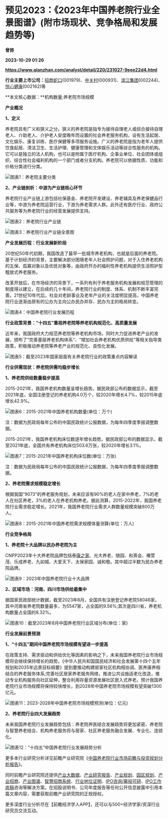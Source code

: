 # 预见2023：《2023年中国养老院行业全景图谱》(附市场现状、竞争格局和发展趋势等)
**曾铧**

**2023-10-29 01:26**

**https://www.qianzhan.com/analyst/detail/220/231027-9eee22d4.html**

**行业主要上市公司：**[招商蛇口](https://stock.qianzhan.com/hs/zhengquan_001979.SZ.html)(001979)、[中关村](https://stock.qianzhan.com/hs/zhengquan_000931.SZ.html)(000931)、[滨江集团](https://stock.qianzhan.com/hs/zhengquan_002244.SZ.html)(002244)、[悦心健康](https://stock.qianzhan.com/hs/zhengquan_002162.SZ.html)(002162)等

**本文核心数据：**机构数量;养老院市场规模

**产业概况**

**1、定义**

养老院具有广义和狭义之分。狭义的养老院是指专为接待自理老人或综合接待自理老人、介助老人、介护老人安度晚年而设置的社会养老服务机构，设有生活起居、文化娱乐、康复训练、医疗保健等多项服务设施。广义的养老院是指为老年人提供饮食起居、清洁卫生、生活护理、健康管理和文体娱乐活动等综合性服务的机构。它可以是独立的法人机构，也可以是附属于医疗机构、企事业单位、社会团体或组织、综合性社会福利机构的一个部门或者分支机构。养老院可以依据性质、功能和价格分类进行分类。

![图表1：养老院主要分类](https://img3.qianzhan.com/news/202310/27/20231027-d3d0ba6875c361eb.png)

**2、产业链剖析：中游为产业链核心环节**

养老院行业产业链上游包括社保基金、养老院开发建设、养老辅具及养老保健品行业等，中游为养老院运营行业，下游为养老需求人群。此外还有医疗行业、政府公共服务等为养老院行业的经营发展提供支持。

![图表2：养老院行业产业链](https://img3.qianzhan.com/news/202310/27/20231027-51a6b2322f401de7.jpg)

![图表3：养老院行业产业链全景图](https://img3.qianzhan.com/news/202310/27/20231027-76641228df414ab0.jpg)

**产业发展历程：行业发展新阶段**

20世纪50年代初期，我国改造了最早一批城市养老机构，也就是后面的养老院。基于计划经济的背景，主要解决部分困境老年人社会照护问题，对于入住养老机构的五保、孤寡对象以及优抚对象等，由政府开办的福利性养老机构提供生活照护型粗放式养老服务。

改革开放后，在市场经济的背景下，一系列有利于养老服务机构发展和规范管理的制度得以建立，在后续的几十年间，养老院行业的制度、体系、机制不断丰富完善。21世纪10年代后，社会对老龄事业及老年产业的关注度明显提高，中国养老院行业逐渐由原有的公办为主向公办民办并存、民办为主的格局转变。

![图表4：中国养老院行业发展历程](https://img3.qianzhan.com/news/202310/27/20231027-9b0f721c8673248e.png)

**行业政策背景：“十四五”重视养老院等养老机构规范化、高质量发展**

近年来，我国政府大力规范养老院等养老机构市场，同时大力促进养老产业的发展，颁布了“完善基层养老机构体系“、“增加社会养老机构优质供给”等相关指导类政策，积极推动养老院等养老产业的规范化、良性化发展。

![图表5：截至2023年国家层面有关养老院行业的政策重点内容解读](https://img3.qianzhan.com/news/202310/27/20231027-b04487d69faec985.png)

**行业供需现状：养老院供需均稳步增长**

**1、养老院供给数量稳步提高**

2015-2021年，我国养老机构数量呈增长趋势。据民政部公布的数据显示，截至2021年底，全国注册登记的养老机构4.0万个，较2020年增长4.7%，较2015年底增长42.9%。

![图表6：2015-2021年中国养老机构数量(单位：万个)](https://img3.qianzhan.com/news/202310/27/20231027-79b43680de55f97e.png)

注：数据为民政局每年公布的中国民政统计公报数据，为每年四季度季报调整数据。

2015-2021年，我国养老机构床位数逐年增长趋势。据民政部公布的数据显示，截至2021年底，全国共有养老机构床位503.6万张，较2020年增长3.1%。

![图表7：2015-2021年中国养老机构床位数(单位：万张)](https://img3.qianzhan.com/news/202310/27/20231027-661685c3803dedf5.png)

注：数据为民政局每年公布的中国民政统计公报数据，为每年四季度季报调整数据。

**2、养老院需求规模稳定增长**

根据我国“9073”的养老服务规划，未来应该有90%的老人在家中养老，7%的老人在社区养老，3%的老人在养老机构养老。据此测算，2015-2022年，我国养老院行业需求稳定增长。2021年，我国养老院行业需求人群数量规模突破800万人。

![图表8：2015-2021年中国养老院需求规模体量测算(单位：万人)](https://img3.qianzhan.com/news/202310/27/20231027-ce305729309eb655.png)

**行业竞争格局**

**1、养老院十大品牌以民办养老院为主**

CNPP2023年十大养老院品牌包括泰[康之家](https://stock.qianzhan.com/neeq/zhengquan_834888.OC.html)、光大养老、随园、和熹会、椿萱茂、乐成养老、九如城、大爱天下、太保家园、诚和敬。其中超过半数为民办养老院品牌。

![图表9：2023年中国养老院行业十大品牌](https://img3.qianzhan.com/news/202310/27/20231027-8b1f7b835e329540.png)

**2、区域市场：河南、四川市场供给最集中**

据国家民政部统计数据，截至2023年8月，全国共有注册登记养老院58046家，其中河南省养老院数量最多，为5547家，占全国的9.56%;其次是四川省，养老机构数量占全国的8.32%。

![图表10：截至2023年8月中国养老院行业区域分布(单位：家)](https://img3.qianzhan.com/news/202310/27/20231027-213cc4534850266d.png)

**行业发展前景预测**

**1、“十四五”期间中国养老院市场规模有望进一步提高**

在政策支持、需求驱动和供给优化等因素的影响之下，未来我国养老院行业市场规模将会继续保持增长的趋势。《中华人民共和国国民经济和社会发展第十四个五年规划和2035年远景目标纲要》提到要推动构建居家社区机构相协调、医养康养相结合的养老服务体系;完善社区居家养老服务网络，推进公共设施适老化改造，推动专业机构服务向社区延伸，整合利用存量资源发展社区嵌入式养老。预计我国养老院行业市场规模将保持较快增长，到2028年中国养老院市场规模有望突破1300亿元。

![图表11：2023-2028年中国养老院市场规模预测(单位：亿元)](https://img3.qianzhan.com/news/202310/27/20231027-25271df8e91d6633.png)

**2、养老院行业四大发展趋势**

未来我国养老院行业发展趋势包括：养老院养医结合发展趋势将更加紧密、养老院与智慧养老结合、机构养老服务将与居家、社区养老服务融合发展、专业化、连锁化。

![图表12：“十四五”中国养老院行业发展趋势分析](https://img3.qianzhan.com/news/202310/27/20231027-8c8b7cb2a639de23.png)

更多本行业研究分析详见前瞻产业研究院《[中国养老院行业市场前瞻与投资规划分析报告](https://bg.qianzhan.com/report/detail/ef6740a2f93348b5.html)》。

同时前瞻产业研究院还提供[产业大数据](https://d.qianzhan.com/)、[产业研究报告](https://bg.qianzhan.com/report/hotlist/)、[产业规划](https://f.qianzhan.com/chanyeguihua2/)、[园区规划](https://f.qianzhan.com/yuanqu/)、[产业招商](https://f.qianzhan.com/chanyezhaoshang/)、[产业图谱](https://bg.qianzhan.com/report/lianglian/)、[智慧招商系统](https://z.qianzhan.com/)、[行业地位证明](https://bg.qianzhan.com/report/qyppcs)、[IPO咨询/募投可研](https://ipo.qianzhan.com/mutou/)、[IPO工作底稿](https://ipo.qianzhan.com/digao/)咨询等解决方案。在招股说明书、公司年度报告等任何公开信息披露中引用本篇文章内容，需要获取前瞻产业研究院的正规授权。

更多深度行业分析尽在【前瞻经济学人APP】，还可以与500+经济学家/资深行业研究员交流互动。